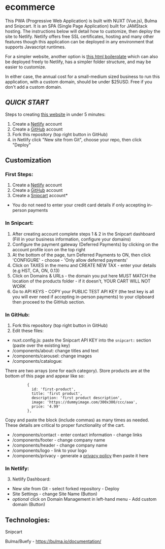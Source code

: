 # ecommerce

This PWA (Progressive Web Application) is built with NUXT (Vue.js), Bulma and Snipcart.  It is an SPA (Single Page Application) built for JAMStack hosting.  The instructions below will detail how to customize, then deploy the site to Netlify.  Netlify offers free SSL certificates, hosting and many other features though this application can be deployed in any environment that supports Javascript runtimes.

For a simpler website, another option is [this html boilerplate](https://github.com/majordomo-consulting/boilerplate.html.snipcart) which can also be deployed freely to Netlify, has a simpler folder structure, and may be easier to customize.

In either case, the annual cost for a small-medium sized business to run this application, with a custom domain, should be under $25USD.  Free if you don't add a custom domain.

## ***QUICK START***

Steps to creating [this website](https://getting-started-with-ecommerce.netlify.app/) in under 5 minutes:

1. Create a [Netlify](https://netlify.com) account
2. Create a [GitHub](https://github.com) account
3. Fork this repository (top right button in GitHub)
4. in Netlify click "New site from Git", choose your repo, then click "Deploy"

## Customization

### First Steps:

1. Create a [Netlify](https://netlify.com) account
2. Create a [GitHub](https://github.com) account
3. Create a [Snipcart](https://snipcart.com) account*
* You do not need to enter your credit card details if only accepting in-person payments

### In Snipcart:

1. After creating account complete steps 1 & 2 in the Snipcart dashboard (Fill in your business information, configure your domains)
2. Configure the payment gateway (Deferred Payments) by clicking on the account profile icon on the top right
3. At the bottom of the page, turn Deferred Payments to ON, then click 'CONFIGURE' - choose - 'Only allow deferred payments'
5. Click on TAXES in the menu and CREATE NEW TAX - enter your details (e.g HST, CA, ON, 0.13)
6. Click on Domains & URLs - the domain you put here MUST MATCH the location of the products folder - if it doesn't, YOUR CART WILL NOT WORK
7. Go to API KEYS - COPY your PUBLIC TEST API KEY (the test key is all you will ever need if accepting in-person payments) to your clipboard then proceed to the GitHub section.

### In GitHub:

1. Fork this repository (top right button in GitHub)
2. Edit these files:
- nuxt.config.js: paste the Snipcart API KEY into the `snipcart:` section (paste over the existing key)
- /components/about: change titles and text
- /components/carousel: change images
- /components/catalogue:

There are two arrays (one for each category).  Store products are at the bottom of this page and appear like so:

```
          { 
            id: 'first-product', 
            title: 'first product', 
            description: 'first product description', 
            image: 'https://dummyimage.com/300x300/ccc/aaa', 
            price: '4.99'
          },
```

Copy and paste the block (include commas) as many times as needed.  These details are critical to proper functionality of the cart.

- /components/contact - enter contact information - change links
- /components/footer - change company name
- /components/header - change company name
- /components/logo - link to your logo
- /components/privacy - generate a [privacy policy](https://www.shopify.ca/tools/policy-generator) then paste it here

### In Netlify:

3. Netlify Dashboard:
- New site from Git - select forked repository - Deploy
- Site Settings - change Site Name (Button)
- *optional* click on Domain Management in left-hand menu - Add custom domain (Button)

## Technologies:

Snipcart

Bulma/Buefy - https://bulma.io/documentation/
